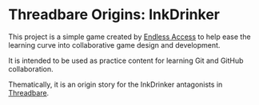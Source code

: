 # Threadbare Origins: InkDrinker

This project is a simple game created by [Endless
Access](https://access.endlessstudios.com) to help ease the learning curve into
collaborative game design and development.

It is intended to be used as practice content for learning Git and GitHub
collaboration.

Thematically, it is an origin story for the InkDrinker antagonists in
[Threadbare](https://github.com/endlessm/threadbare/).
